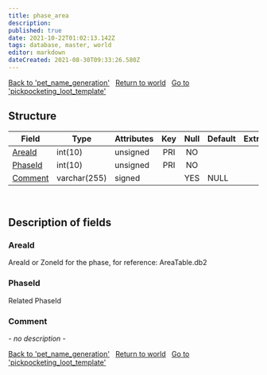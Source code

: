 ```yaml
---
title: phase_area
description: 
published: true
date: 2021-10-22T01:02:13.142Z
tags: database, master, world
editor: markdown
dateCreated: 2021-08-30T09:33:26.580Z
---
```


<a href="https://trinitycore.info/en/database/master/world/pet_name_generation" class="mt-5 v-btn v-btn--depressed v-btn--flat v-btn--outlined theme--light v-size--default darkblue--text text--lighten-3"><span class="v-btn__content"><i aria-hidden="true" class="v-icon notranslate v-icon--left mdi mdi-arrow-left theme--light"></i><span>Back to 'pet_name_generation'</span></span></a>&nbsp;&nbsp;&nbsp;<a href="https://trinitycore.info/en/database/master/world/home" class="mt-5 v-btn v-btn--depressed v-btn--flat v-btn--outlined theme--light v-size--default darkblue--text text--lighten-3"><span class="v-btn__content"><i aria-hidden="true" class="v-icon notranslate v-icon--left mdi mdi-home-outline theme--light"></i><span>Return to world</span></span></a>&nbsp;&nbsp;&nbsp;<a href="https://trinitycore.info/en/database/master/world/pickpocketing_loot_template" class="mt-5 v-btn v-btn--depressed v-btn--flat v-btn--outlined theme--light v-size--default darkblue--text text--lighten-3"><span class="v-btn__content"><span>Go to 'pickpocketing_loot_template'</span><i aria-hidden="true" class="v-icon notranslate v-icon--right mdi mdi-arrow-right theme--light"></i></span></a>

## Structure

| Field | Type | Attributes | Key | Null | Default | Extra | Comment |
| --- | --- | --- | :---: | :---: | --- | --- | --- |
| [AreaId](#areaid) | int(10) | unsigned | PRI | NO |  |  |  |
| [PhaseId](#phaseid) | int(10) | unsigned | PRI | NO |  |  |  |
| [Comment](#comment) | varchar(255) | signed |  | YES | NULL |  |  |
&nbsp;
## Description of fields

### AreaId
AreaId or ZoneId for the phase, for reference: AreaTable.db2
&nbsp;

### PhaseId
Related PhaseId
&nbsp;

### Comment
*- no description -*
&nbsp;

<a href="https://trinitycore.info/en/database/master/world/pet_name_generation" class="mt-5 v-btn v-btn--depressed v-btn--flat v-btn--outlined theme--light v-size--default darkblue--text text--lighten-3"><span class="v-btn__content"><i aria-hidden="true" class="v-icon notranslate v-icon--left mdi mdi-arrow-left theme--light"></i><span>Back to 'pet_name_generation'</span></span></a>&nbsp;&nbsp;&nbsp;<a href="https://trinitycore.info/en/database/master/world/home" class="mt-5 v-btn v-btn--depressed v-btn--flat v-btn--outlined theme--light v-size--default darkblue--text text--lighten-3"><span class="v-btn__content"><i aria-hidden="true" class="v-icon notranslate v-icon--left mdi mdi-home-outline theme--light"></i><span>Return to world</span></span></a>&nbsp;&nbsp;&nbsp;<a href="https://trinitycore.info/en/database/master/world/pickpocketing_loot_template" class="mt-5 v-btn v-btn--depressed v-btn--flat v-btn--outlined theme--light v-size--default darkblue--text text--lighten-3"><span class="v-btn__content"><span>Go to 'pickpocketing_loot_template'</span><i aria-hidden="true" class="v-icon notranslate v-icon--right mdi mdi-arrow-right theme--light"></i></span></a>


